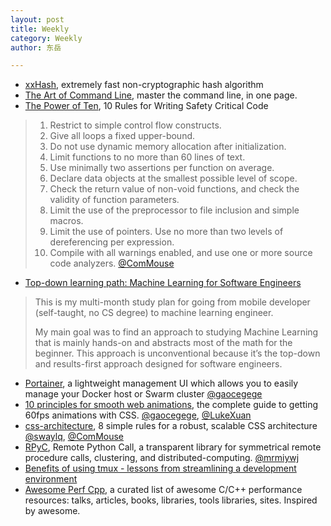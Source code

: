 ```yaml
---
layout: post
title: Weekly
category: Weekly
author: 东岳

---
```


- [xxHash](https://github.com/Cyan4973/xxHash/), extremely fast non-cryptographic hash algorithm
- [The Art of Command Line](https://github.com/jlevy/the-art-of-command-line), master the command line, in one page.
- [The Power of Ten](http://spinroot.com/p10/), 10 Rules for Writing Safety Critical Code
 > 1. Restrict to simple control flow constructs.
 > 2. Give all loops a fixed upper-bound.
 > 3. Do not use dynamic memory allocation after initialization.
 > 4. Limit functions to no more than 60 lines of text.
 > 5. Use minimally two assertions per function on average.
 > 6. Declare data objects at the smallest possible level of scope.
 > 7. Check the return value of non-void functions, and check the validity of function parameters.
 > 8. Limit the use of the preprocessor to file inclusion and simple macros.
 > 9. Limit the use of pointers. Use no more than two levels of dereferencing per expression.
 > 10. Compile with all warnings enabled, and use one or more source code analyzers.
[@ComMouse](https://github.com/ComMouse)
- [Top-down learning path: Machine Learning for Software Engineers](https://github.com/ZuzooVn/machine-learning-for-software-engineers)
 > This is my multi-month study plan for going from mobile developer (self-taught, no CS degree) to machine learning engineer.
 > 
 > My main goal was to find an approach to studying Machine Learning that is mainly hands-on and abstracts most of the math for the beginner. This approach is unconventional because it’s the top-down and results-first approach designed for software engineers.
- [Portainer](http://portainer.io/), a lightweight management UI which allows you to easily manage your Docker host or Swarm cluster
[@gaocegege](https://github.com/gaocegege)
- [10 principles for smooth web animations](https://blog.gyrosco.pe/smooth-css-animations-7d8ffc2c1d29), the complete guide to getting 60fps animations with CSS.
[@gaocegege](https://github.com/gaocegege), [@LukeXuan](https://github.com/LukeXuan)
- [css-architecture](https://github.com/jareware/css-architecture), 8 simple rules for a robust, scalable CSS architecture
[@swaylq](https://github.com/swaylq), [@ComMouse](https://github.com/ComMouse)
- [RPyC](https://github.com/tomerfiliba/rpyc), Remote Python Call, a transparent library for symmetrical remote procedure calls, clustering, and distributed-computing.
[@mrmiywj](https://github.com/mrmiywj)
- [Benefits of using tmux - lessons from streamlining a development environment](https://blog.bugsnag.com/benefits-of-using-tmux/)
- [Awesome Perf Cpp](https://fenbf.github.io/AwesomePerfCpp/), a curated list of awesome C/C++ performance resources: talks, articles, books, libraries, tools libraries, sites. Inspired by awesome.
